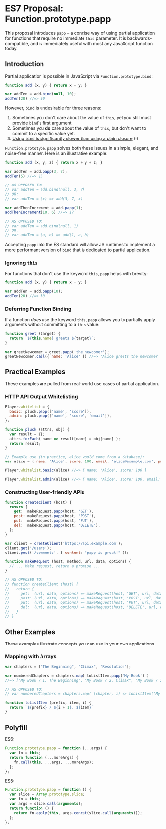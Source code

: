 # ES7 Proposal: Function.prototype.papp

This proposal introduces `papp` – a concise way of using partial application for functions that require no immediate `this` parameter. It is backwards-compatible, and is immediately useful with most any JavaScript function today.

## Introduction

Partial application is possible in JavaScript via `Function.prototype.bind`:

```js
function add (x, y) { return x + y; }

var addTen = add.bind(null, 10);
addTen(20) //=> 30
```

However, `bind` is undesirable for three reasons:

1. Sometimes you don't care about the value of `this`, yet you still must provide `bind`'s first argument
2. Sometimes you **do** care about the value of `this`, but don't want to commit to a specific value yet.
3. [Using `bind` is significantly slower than using a plain closure](http://stackoverflow.com/questions/17638305/why-is-bind-slower-than-a-closure) (!)

`Function.prototype.papp` solves both these issues in a simple, elegant, and noise-free manner. Here is an illustrative example:

```js
function add (x, y, z) { return x + y + z; }

var addTen = add.papp(3, 7);
addTen(5) //=> 15

// AS OPPOSED TO:
// var addTen = add.bind(null, 3, 7)
// OR:
// var addTen = (x) => add(3, 7, x)

var addThenIncrement = add.papp(1);
addThenIncrement(10, 6) //=> 17

// AS OPPOSED TO:
// var addTen = add.bind(null, 1)
// OR:
// var addTen = (a, b) => add(1, a, b)
```

Accepting `papp` into the ES standard will allow JS runtimes to implement a more performant version of `bind` that is dedicated to partial application.

### Ignoring `this`

For functions that don't use the keyword `this`, `papp` helps with brevity:

```js
function add (x, y) { return x + y; }

var addTen = add.papp(10);
addTen(20) //=> 30
```

### Deferring Function Binding

If a function *does* use the keyword `this`, `papp` allows you to partially apply arguments without committing to a `this` value:

```js
function greet (target) {
  return `${this.name} greets ${target}`;
}

var greetNewcomer = greet.papp('the newcomer');
greetNewcomer.call({ name: 'Alice' }) //=> 'Alice greets the newcomer'
```


## Practical Examples

These examples are pulled from real-world use cases of partial application.

### HTTP API Output Whitelisting

```js
Player.whitelist = {
  basic: pluck.papp(['name', 'score']),
  admin: pluck.papp(['name', 'score', 'email']),
};

function pluck (attrs, obj) {
  var result = {};
  attrs.forEach( name => result[name] = obj[name] );
  return result;
}

// Example use (in practice, alice would come from a database):
var alice = { name: 'Alice', score: 100, email: 'alice@example.com', password_hash: '...' };

Player.whitelist.basic(alice) //=> { name: 'Alice', score: 100 }

Player.whitelist.admin(alice) //=> { name: 'Alice', score: 100, email: 'alice@example.com' }
```

### Constructing User-friendly APIs

```js
function createClient (host) {
  return {
    get:  makeRequest.papp(host, 'GET'),
    post: makeRequest.papp(host, 'POST'),
    put:  makeRequest.papp(host, 'PUT'),
    del:  makeRequest.papp(host, 'DELETE'),
  };
}

var client = createClient('https://api.example.com');
client.get('/users');
client.post('/comments', { content: "papp is great!" });

function makeRequest (host, method, url, data, options) {
  // ... Make request, return a promise ...
}

// AS OPPOSED TO:
// function createClient (host) {
//   return {
//     get:  (url, data, options) => makeRequest(host, 'GET', url, data, options),
//     post: (url, data, options) => makeRequest(host, 'POST', url, data, options),
//     put:  (url, data, options) => makeRequest(host, 'PUT', url, data, options),
//     del:  (url, data, options) => makeRequest(host, 'DELETE', url, data, options),
//   }
// }
```

## Other Examples

These examples illustrate concepts you can use in your own applications.

### Mapping with Arrays

```js
var chapters = ["The Beginning", "Climax", "Resolution"];

var numberedChapters = chapters.map( toListItem.papp('My Book') )
//=> ["My Book / 1. The Beginning", "My Book / 2. Climax", "My Book / 3. Resolution"]

// AS OPPOSED TO:
// var numberedChapters = chapters.map( (chapter, i) => toListItem('My Book', chapter, i) )

function toListItem (prefix, item, i) {
  return `${prefix} / ${i + 1}. ${item}`
}
```

## Polyfill

ES6:

```js
Function.prototype.papp = function (...args) {
  var fn = this;
  return function (...moreArgs) {
    fn.call(this, ...args, ...moreArgs);
  };
};
```

ES5:

```js
Function.prototype.papp = function () {
  var slice = Array.prototype.slice;
  var fn = this;
  var args = slice.call(arguments);
  return function () {
    return fn.apply(this, args.concat(slice.call(arguments)));
  };
};
```

